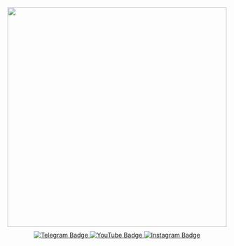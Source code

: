 <div id="header" align="center">
  <img src="https://media0.giphy.com/media/v1.Y2lkPTc5MGI3NjExbnVjYWdlMDdzdjZxamNscXcwa3g5czNoYzVxazV5OWwyd296a2w4MyZlcD12MV9pbnRlcm5hbF9naWZfYnlfaWQmY3Q9Zw/qgQUggAC3Pfv687qPC/giphy.gif" width="500"/>
</div>

<div id="badges" align="center" style="margin-top: 10px;">
  <a href="https://t.me/has2065">
    <img src="https://img.shields.io/badge/Telegram-blue?style=for-the-badge&logo=telegram&logoColor=white" alt="Telegram Badge"/>
  </a>
  <a href="https://www.youtube.com/@napominania0684">
    <img src="https://img.shields.io/badge/YouTube-red?style=for-the-badge&logo=youtube&logoColor=white" alt="YouTube Badge"/>
  </a>
  <a href="https://www.instagram.com/archakov.01">
    <img src="https://img.shields.io/badge/Instagram-purple?style=for-the-badge&logo=instagram&logoColor=white" alt="Instagram Badge"/>
  </a>
</div>

